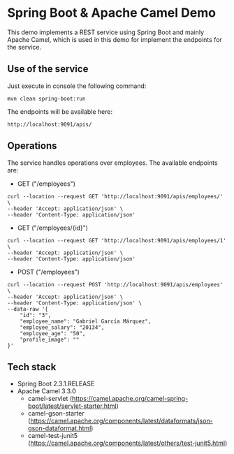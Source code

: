 # Spring Boot & Apache Camel Demo

This demo implements a REST service using Spring Boot and mainly Apache Camel, which is used in this demo for implement the endpoints for the service.

## Use of the service

Just execute in console the following command:

```
mvn clean spring-boot:run
```

The endpoints will be available here:

```
http://localhost:9091/apis/
```

## Operations

The service handles operations over employees. The available endpoints are:

* GET ("/employees")

```
curl --location --request GET 'http://localhost:9091/apis/employees/' \
--header 'Accept: application/json' \
--header 'Content-Type: application/json'
```
* GET ("/employees/{id}")

```
curl --location --request GET 'http://localhost:9091/apis/employees/1' \
--header 'Accept: application/json' \
--header 'Content-Type: application/json'
```

* POST ("/employees")

```
curl --location --request POST 'http://localhost:9091/apis/employees' \
--header 'Accept: application/json' \
--header 'Content-Type: application/json' \
--data-raw '{
    "id": "3",
    "employee_name": "Gabriel García Márquez",
    "employee_salary": "20134",
    "employee_age": "50",
    "profile_image": ""
}'
```

## Tech stack

* Spring Boot 2.3.1.RELEASE
* Apache Camel 3.3.0
    * camel-servlet (https://camel.apache.org/camel-spring-boot/latest/servlet-starter.html)
    * camel-gson-starter (https://camel.apache.org/components/latest/dataformats/json-gson-dataformat.html)
    * camel-test-junit5 (https://camel.apache.org/components/latest/others/test-junit5.html)